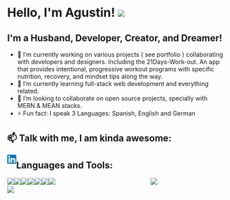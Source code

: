 # Hello, I'm Agustin! <img src="https://raw.githubusercontent.com/MartinHeinz/MartinHeinz/master/wave.gif" width="30px">

## I'm a Husband, Developer, Creator, and Dreamer!

- 🔭 I’m currently working on various projects ( see portfolio ) collaborating with developers and designers. Including the 21Days-Work-out. An app that provides intentional, progressive workout programs with specific nutrition, recovery, and mindset tips along the way.
- 🌱 I’m currently learning full-stack web development and everything related.
- 👯 I’m looking to collaborate on open source projects, specially with MERN & MEAN stacks.
- ⚡ Fun fact: I speak 3 Languages: Spanish, English and German

## 📫 Talk with me, I am kinda awesome:

<a href="https://www.linkedin.com/in/a-polegre/?locale=en_US"><img align="left" src="https://github.com/agusNiko/agusNiko/blob/main/images/LinkedIn.svg" alt="icon | LinkedIn" width="21px"/></a>

<!-- Actual text -->

## Languages and Tools:

<img align="left" src="https://img.shields.io/badge/javascript-%23323330.svg?style=for-the-badge&logo=javascript&logoColor=%23F7DF1E" />
<img align="left" src="https://img.shields.io/badge/typescript-%23007ACC.svg?style=for-the-badge&logo=typescript&logoColor=white" />
<img align="left" src="https://img.shields.io/badge/react-%2320232a.svg?style=for-the-badge&logo=react&logoColor=%2361DAFB" />
<img align="left" src="https://img.shields.io/badge/react_native-%2320232a.svg?style=for-the-badge&logo=react&logoColor=%2361DAFB" />
<img align="left" src="https://img.shields.io/badge/angular.js-%23E23237.svg?style=for-the-badge&logo=angularjs&logoColor=white" />
<img align="left" src="https://img.shields.io/badge/node.js-6DA55F?style=for-the-badge&logo=node.js&logoColor=white" />
<img src="https://img.shields.io/badge/express.js-%23404d59.svg?style=for-the-badge&logo=express&logoColor=%2361DAFB" />

<img align="left" width="47%" src="https://github-readme-stats.vercel.app/api?username=agusNiko&show_icons=true&theme=radical" />
<img align="left" width="48%" src="https://github-readme-stats.vercel.app/api/top-langs/?username=agusNiko&layout=compact" />

<!--
**agusNiko/agusNiko** is a ✨ _special_ ✨ repository because its `README.md` (this file) appears on your GitHub profile.

Here are some ideas to get you started:

- 🔭 I’m currently working on ...
- 🌱 I’m currently learning ...
- 👯 I’m looking to collaborate on ...
- 🤔 I’m looking for help with ...
- 💬 Ask me about ...
- 📫 How to reach me: ...
- 😄 Pronouns: ...
- ⚡ Fun fact: ...
-->

